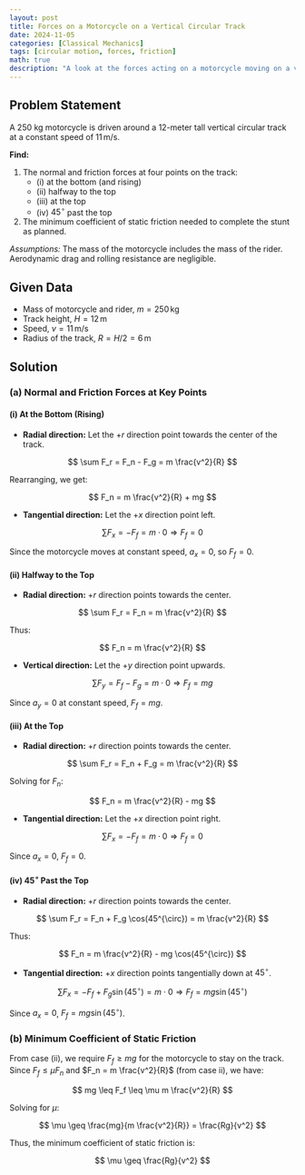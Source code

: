 ```yaml
---
layout: post
title: Forces on a Motorcycle on a Vertical Circular Track
date: 2024-11-05
categories: [Classical Mechanics]
tags: [circular motion, forces, friction]
math: true
description: "A look at the forces acting on a motorcycle moving on a vertical circular track and the conditions necessary for successful completion of the stunt."
---
```


## Problem Statement

A 250 kg motorcycle is driven around a 12-meter tall vertical circular track at a constant speed of $11 \, \mathrm{m/s}$.

**Find:**
1. The normal and friction forces at four points on the track:
   - (i) at the bottom (and rising)
   - (ii) halfway to the top
   - (iii) at the top
   - (iv) $45^{\circ}$ past the top
2. The minimum coefficient of static friction needed to complete the stunt as planned.

*Assumptions:* The mass of the motorcycle includes the mass of the rider. Aerodynamic drag and rolling resistance are negligible.

## Given Data

- Mass of motorcycle and rider, $m = 250 \, \mathrm{kg}$
- Track height, $H = 12 \, \mathrm{m}$
- Speed, $v = 11 \, \mathrm{m/s}$
- Radius of the track, $R = H/2 = 6 \, \mathrm{m}$

## Solution

### (a) Normal and Friction Forces at Key Points

#### (i) At the Bottom (Rising)

- **Radial direction:** Let the $+r$ direction point towards the center of the track.

$$
\sum F_r = F_n - F_g = m \frac{v^2}{R}
$$

Rearranging, we get:

$$
F_n = m \frac{v^2}{R} + mg
$$

- **Tangential direction:** Let the $+x$ direction point left.

$$
\sum F_x = -F_f = m \cdot 0 \Rightarrow F_f = 0
$$

Since the motorcycle moves at constant speed, $a_x = 0$, so $F_f = 0$.

#### (ii) Halfway to the Top

- **Radial direction:** $+r$ direction points towards the center.

$$
\sum F_r = F_n = m \frac{v^2}{R}
$$

Thus:

$$
F_n = m \frac{v^2}{R}
$$

- **Vertical direction:** Let the $+y$ direction point upwards.

$$
\sum F_y = F_f - F_g = m \cdot 0 \Rightarrow F_f = mg
$$

Since $a_y = 0$ at constant speed, $F_f = mg$.

#### (iii) At the Top

- **Radial direction:** $+r$ direction points towards the center.

$$
\sum F_r = F_n + F_g = m \frac{v^2}{R}
$$

Solving for $F_n$:

$$
F_n = m \frac{v^2}{R} - mg
$$

- **Tangential direction:** Let the $+x$ direction point right.

$$
\sum F_x = -F_f = m \cdot 0 \Rightarrow F_f = 0
$$

Since $a_x = 0$, $F_f = 0$.

#### (iv) $45^{\circ}$ Past the Top

- **Radial direction:** $+r$ direction points towards the center.

$$
\sum F_r = F_n + F_g \cos(45^{\circ}) = m \frac{v^2}{R}
$$

Thus:

$$
F_n = m \frac{v^2}{R} - mg \cos(45^{\circ})
$$

- **Tangential direction:** $+x$ direction points tangentially down at $45^{\circ}$.

$$
\sum F_x = -F_f + F_g \sin(45^{\circ}) = m \cdot 0 \Rightarrow F_f = mg \sin(45^{\circ})
$$

Since $a_x = 0$, $F_f = mg \sin(45^{\circ})$.

### (b) Minimum Coefficient of Static Friction

From case (ii), we require $F_f \geq mg$ for the motorcycle to stay on the track. Since $F_f \leq \mu F_n$ and $F_n = m \frac{v^2}{R}$ (from case ii), we have:

$$
mg \leq F_f \leq \mu m \frac{v^2}{R}
$$

Solving for $\mu$:

$$
\mu \geq \frac{mg}{m \frac{v^2}{R}} = \frac{Rg}{v^2}
$$

Thus, the minimum coefficient of static friction is:

$$
\mu \geq \frac{Rg}{v^2}
$$
